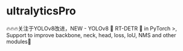 # ultralyticsPro
🔥🔥🔥关注于YOLOv8改进，NEW - YOLOv8 🚀 RT-DETR 🥇 in PyTorch >, Support to improve backbone, neck, head, loss, IoU, NMS and other modules🚀
